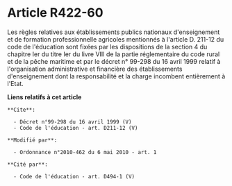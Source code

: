 # Article R422-60

Les règles relatives aux établissements publics nationaux d'enseignement et de formation professionnelle agricoles mentionnés
à l'article D. 211-12 du code de l'éducation sont fixées par les dispositions de la section 4 du chapitre Ier du titre Ier du
livre VIII de la partie réglementaire du code rural et de la pêche maritime  et par le décret n° 99-298 du 16 avril 1999
relatif à l'organisation administrative et financière des établissements d'enseignement dont la responsabilité et la charge
incombent entièrement à l'Etat.

**Liens relatifs à cet article**

	**Cite**:

	  - Décret n°99-298 du 16 avril 1999 (V)
	  - Code de l'éducation - art. D211-12 (V)

	**Modifié par**:

	  - Ordonnance n°2010-462 du 6 mai 2010 - art. 1

	**Cité par**:

	  - Code de l'éducation - art. D494-1 (V)
